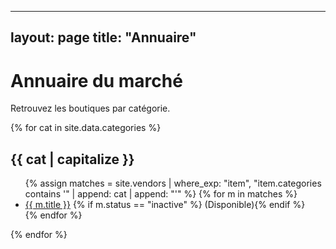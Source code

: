 
---
layout: page
title: "Annuaire"
---

# Annuaire du marché

<p>Retrouvez les boutiques par catégorie.</p>

{% for cat in site.data.categories %}
  <section class="category">
    <h2>{{ cat | capitalize }}</h2>
    <ul>
      {% assign matches = site.vendors | where_exp: "item", "item.categories contains '" | append: cat | append: "'" %}
      {% for m in matches %}
        <li><a href="{{ m.url | relative_url }}">{{ m.title }}</a> {% if m.status == "inactive" %}<span class="muted"> (Disponible)</span>{% endif %}</li>
      {% endfor %}
    </ul>
  </section>
{% endfor %}